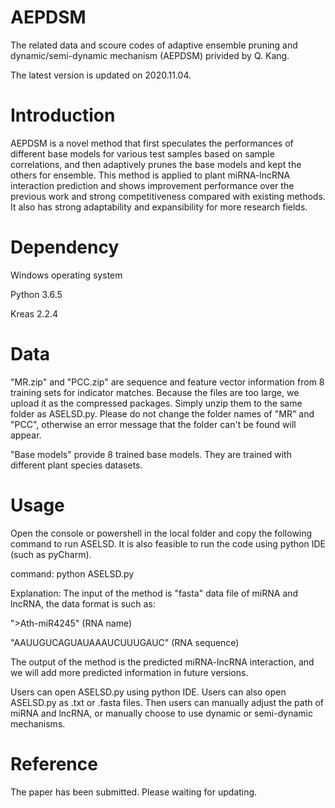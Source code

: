 # AEPDSM
The related data and scoure codes of adaptive ensemble pruning and dynamic/semi-dynamic mechanism (AEPDSM) privided by Q. Kang.

The latest version is updated on 2020.11.04.

# Introduction
AEPDSM is a novel method that first speculates the performances of different base models for various test samples based on sample correlations, and then adaptively prunes the base models and kept the others for ensemble. This method is applied to plant miRNA-lncRNA interaction prediction and shows improvement performance over the previous work and strong competitiveness compared with existing methods. It also has strong adaptability and expansibility for more research fields.

# Dependency
Windows operating system

Python 3.6.5

Kreas 2.2.4

# Data
"MR.zip" and "PCC.zip" are sequence and feature vector information from 8 training sets for indicator matches. Because the files are too large, we upload it as the compressed packages. Simply unzip them to the same folder as ASELSD.py. Please do not change the folder names of "MR" and "PCC", otherwise an error message that the folder can't be found will appear.

"Base models" provide 8 trained base models. They are trained with different plant species datasets.

# Usage
Open the console or powershell in the local folder and copy the following command to run ASELSD. It is also feasible to run the code using python IDE (such as pyCharm).

command: python ASELSD.py

Explanation: The input of the method is "fasta" data file of miRNA and lncRNA, the data format is such as:

">Ath-miR4245" (RNA name)

"AAUUGUCAGUAUAAAUCUUUGAUC" (RNA sequence)

The output of the method is the predicted miRNA-lncRNA interaction, and we will add more predicted information in future versions.

Users can open ASELSD.py using python IDE. Users can also open ASELSD.py as .txt or .fasta files. Then users can manually adjust the path of miRNA and lncRNA, or manually choose to use dynamic or semi-dynamic mechanisms.

# Reference
The paper has been submitted. Please waiting for updating.
